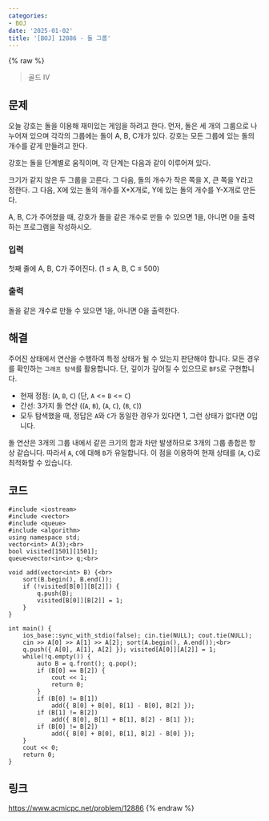 ```yaml
---
categories:
- BOJ
date: '2025-01-02'
title: '[BOJ] 12886 - 돌 그룹'
---
```


{% raw %}
> 골드 IV<br>

## 문제
오늘 강호는 돌을 이용해 재미있는 게임을 하려고 한다. 먼저, 돌은 세 개의 그룹으로 나누어져 있으며 각각의 그룹에는 돌이 A, B, C개가 있다. 강호는 모든 그룹에 있는 돌의 개수를 같게 만들려고 한다.

강호는 돌을 단계별로 움직이며, 각 단계는 다음과 같이 이루어져 있다.

크기가 같지 않은 두 그룹을 고른다. 그 다음, 돌의 개수가 작은 쪽을 X, 큰 쪽을 Y라고 정한다. 그 다음, X에 있는 돌의 개수를 X+X개로, Y에 있는 돌의 개수를 Y-X개로 만든다.

A, B, C가 주어졌을 때, 강호가 돌을 같은 개수로 만들 수 있으면 1을, 아니면 0을 출력하는 프로그램을 작성하시오.

### 입력
첫째 줄에 A, B, C가 주어진다. (1 ≤ A, B, C ≤ 500)

### 출력
돌을 같은 개수로 만들 수 있으면 1을, 아니면 0을 출력한다.

## 해결
주어진 상태에서 연산을 수행하여 특정 상태가 될 수 있는지 판단해야 합니다. 모든 경우를 확인하는 `그래프 탐색`를 활용합니다. 단, 깊이가 깊어질 수 있으므로 `BFS`로 구현합니다.
- 현재 정점: (`A`, `B`, `C`) (단, `A` <= `B` <= `C`)
- 간선: 3가지 돌 연산 ((`A`, `B`), (`A`, `C`), (`B`, `C`))
- 모두 탐색했을 때, 정답은 `A`와 `C`가 동일한 경우가 있다면 1, 그런 상태가 없다면 0입니다.

돌 연산은 3개의 그룹 내에서 같은 크기의 합과 차만 발생하므로 3개의 그룹 총합은 항상 같습니다. 따라서 `A`, `C`에 대해 `B`가 유일합니다. 이 점을 이용하여 현재 상태를 (`A`, `C`)로 최적화할 수 있습니다.

## 코드
```
#include <iostream>
#include <vector>
#include <queue>
#include <algorithm>
using namespace std;
vector<int> A(3);<br>
bool visited[1501][1501];
queue<vector<int>> q;<br>

void add(vector<int> B) {<br>
    sort(B.begin(), B.end());
    if (!visited[B[0]][B[2]]) {
        q.push(B);
        visited[B[0]][B[2]] = 1;
    }
}

int main() {
    ios_base::sync_with_stdio(false); cin.tie(NULL); cout.tie(NULL);
    cin >> A[0] >> A[1] >> A[2]; sort(A.begin(), A.end());<br>
    q.push({ A[0], A[1], A[2] }); visited[A[0]][A[2]] = 1;
    while(!q.empty()) {
        auto B = q.front(); q.pop();
        if (B[0] == B[2]) {
            cout << 1;
            return 0;
        }
        if (B[0] != B[1])
            add({ B[0] + B[0], B[1] - B[0], B[2] });
        if (B[1] != B[2])
            add({ B[0], B[1] + B[1], B[2] - B[1] });
        if (B[0] != B[2])
            add({ B[0] + B[0], B[1], B[2] - B[0] });
    }
    cout << 0;
    return 0;
}
```

## 링크
https://www.acmicpc.net/problem/12886
{% endraw %}